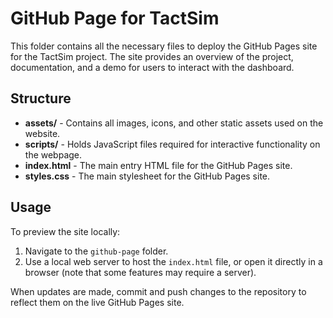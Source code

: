 # GitHub Page for TactSim

This folder contains all the necessary files to deploy the GitHub Pages site for the TactSim project. The site provides an overview of the project, documentation, and a demo for users to interact with the dashboard.

## Structure

- **assets/** - Contains all images, icons, and other static assets used on the website.
- **scripts/** - Holds JavaScript files required for interactive functionality on the webpage.
- **index.html** - The main entry HTML file for the GitHub Pages site.
- **styles.css** - The main stylesheet for the GitHub Pages site.

## Usage

To preview the site locally:
1. Navigate to the `github-page` folder.
2. Use a local web server to host the `index.html` file, or open it directly in a browser (note that some features may require a server).

When updates are made, commit and push changes to the repository to reflect them on the live GitHub Pages site.
